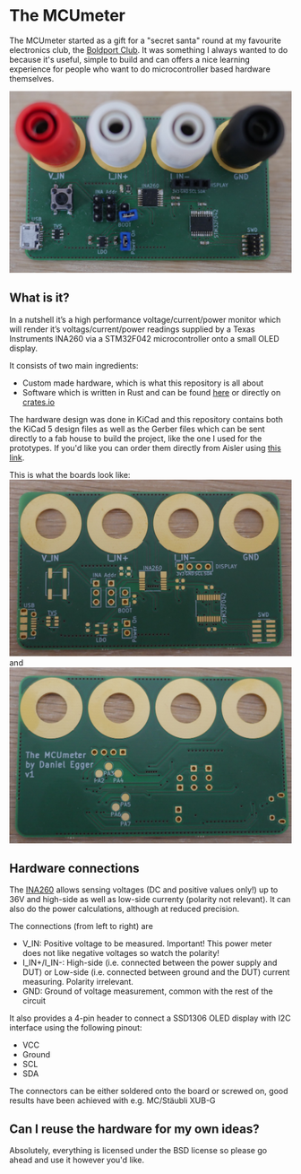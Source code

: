 # The MCUmeter

The MCUmeter started as a gift for a "secret santa" round at my favourite electronics club, the [Boldport Club](https://www.boldport.com/). It was something I always wanted to do because it's useful, simple to build and can offers a nice learning experience for people who want to do microcontroller based hardware themselves.

![Assembled MCUmeter with shrouded connectors](assembled.jpg)

## What is it?

In a nutshell it’s a high performance voltage/current/power monitor which will render it’s voltags/current/power readings supplied by a Texas Instruments INA260 via a STM32F042 microcontroller onto a small OLED display.

It consists of two main ingredients:

-   Custom made hardware, which is what this repository is all about
-   Software which is written in Rust and can be found [here](https://github.com/therealprof/MCUmeter-software) or directly on [crates.io](https://crates.io/crates/mcumeter)

The hardware design was done in KiCad and this repository contains both the KiCad 5 design files as well as the Gerber files which can be sent directly to a fab house to build the project, like the one I used for the prototypes. If you'd like you can order them directly from Aisler using [this link](https://aisler.net/p/ARZKLTZG).

This is what the boards look like: ![front view](pcb_front.jpg) and ![back view](pcb_back.jpg)

## Hardware connections

The [INA260](http://www.ti.com/lit/ds/symlink/ina260.pdf) allows sensing voltages (DC and positive values only!) up to 36V and high-side as well as low-side currenty (polarity not relevant). It can also do the power calculations, although at reduced precision.

The connections (from left to right) are

-   V_IN:  Positive voltage to be measured. Important! This power meter does not like negative voltages so watch the polarity!
-   I\_IN+/I\_IN-: High-side (i.e. connected between the power supply and DUT) or Low-side (i.e. connected between ground and the DUT) current measuring. Polarity irrelevant.
-   GND: Ground of voltage measurement, common with the rest of the circuit

It also provides a 4-pin header to connect a SSD1306 OLED display with I2C interface using the following pinout:

-   VCC
-   Ground
-   SCL
-   SDA

The connectors can be either soldered onto the board or screwed on, good results have been achieved with e.g. MC/Stäubli XUB-G

## Can I reuse the hardware for my own ideas?

Absolutely, everything is licensed under the BSD license so please go ahead and use it however you'd like.
